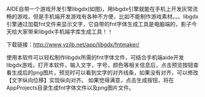 
AIDE自带一个游戏开发引擎libgdx(如图)，用libgdx引擎就能在手机上开发灰常流畅的游戏，但是手机端开发游戏有各种不方便，比如不能制作游戏素材。。。libgdx引擎通过加载fnt文件来显示文字，它自带的fnt字体生成工具是电脑端的，影子今天给大家带来libgdx手机端字库生成工具！！

下载链接：http://www.yzjlb.net/app/libgdx/fntmaker/

使用本软件可以轻松制作libgdx所需的fnt字体文件，可结合手机端aide开发libgdx游戏，打开本软件，输入文字，字号，颜色等相关信息后，点击预览按钮查看生成后的png图片，预览时可以看到文字的对齐线条，如果没有对齐，可以修改【文字纵向位移】实现纵向对齐。
如果觉得满意，点击生成按钮，将在AppProjects目录生成fnt字体文件以及png图片文件。

